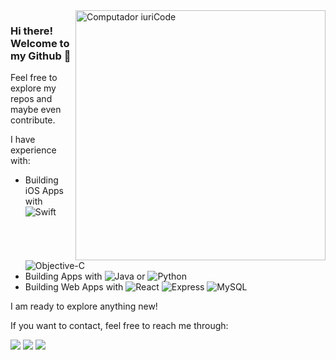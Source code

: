 <img src="https://raw.githubusercontent.com/MicaelliMedeiros/micaellimedeiros/master/image/computer-illustration.png" min-width="400px" max-width="400px" width="400px" align="right" alt="Computador iuriCode">

<p align="left"> 
  <h3><b>Hi there! Welcome to my Github 🐙</b></h3>
  Feel free to explore my repos and maybe even contribute.
</p>

<p align="left">
I have experience with:
  
* Building iOS Apps with ![Swift](https://img.shields.io/badge/-Swift-2E333D?style=flat&logo=swift) ![Objective-C](https://img.shields.io/badge/-Objective%20C-2E333D?style=flat&logo=apple)
* Building Apps with ![Java](https://img.shields.io/badge/-Java-2E333D?style=flat&logo=java) or ![Python](https://img.shields.io/badge/-Python-2E333D?style=flat&logo=python)
* Building Web Apps with ![React](https://img.shields.io/badge/-React-2E333D?style=flat&logo=react) ![Express](https://img.shields.io/badge/-Express-2E333D?style=flat&logo=express) ![MySQL](https://img.shields.io/badge/-MySQL-2E333D?style=flat&logo=mysql)
</p>

I am ready to explore anything new!

<p align="left">
  
If you want to contact, feel free to reach me through:
  
  <a href="https://www.linkedin.com/in/pablomartinezbss/" alt="Linkedin">
  <img src="https://img.shields.io/badge/-Linkedin-0e76a8?style=flat-square&logo=Linkedin&logoColor=white&link=https://www.linkedin.com/in/pablomartinezbss/" /></a>
  
  <a href="https://mail.google.com/mail/u/?authuser=pablomartinezbss@gmail.com" alt="Gmail">
  <img src="https://img.shields.io/badge/-Gmail-aa0000?style=flat-square&labelColor=FF0000&logo=gmail&logoColor=white&link=pablomartinezbss@gmail.com" /></a>
  
  <a href="https://telegram.me/hylianpablo" alt="Telegram">
  <img src="https://img.shields.io/badge/-Telegram-00aaff?style=flat-square&labelColor=84C2F8&logo=telegram&link=https://telegram.me/hylianpablo"/></a>

</p>
